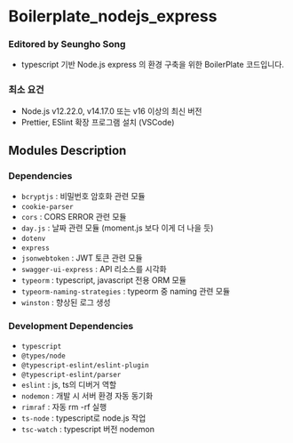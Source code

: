 # Boilerplate_nodejs_express

### Editored by Seungho Song

- typescript 기반 Node.js express 의 환경 구축을 위한 BoilerPlate 코드입니다.

### 최소 요건

- Node.js v12.22.0, v14.17.0 또는 v16 이상의 최신 버전
- Prettier, ESlint 확장 프로그램 설치 (VSCode)

## Modules Description

### Dependencies

- `bcryptjs` : 비밀번호 암호화 관련 모듈
- `cookie-parser`
- `cors` : CORS ERROR 관련 모듈
- `day.js` : 날짜 관련 모듈 (moment.js 보다 이게 더 나을 듯)
- `dotenv`
- `express`
- `jsonwebtoken` : JWT 토큰 관련 모듈
- `swagger-ui-express` : API 리소스를 시각화
- `typeorm` : typescript, javascript 전용 ORM 모듈
- `typeorm-naming-strategies` : typeorm 중 naming 관련 모듈
- `winston` : 향상된 로그 생성

### Development Dependencies

- `typescript`
- `@types/node`
- `@typescript-eslint/eslint-plugin`
- `@typescript-eslint/parser`
- `eslint` : js, ts의 디버거 역할
- `nodemon` : 개발 시 서버 환경 자동 동기화
- `rimraf` : 자동 rm -rf 실행
- `ts-node` : typescript로 node.js 작업
- `tsc-watch` : typescript 버전 nodemon
